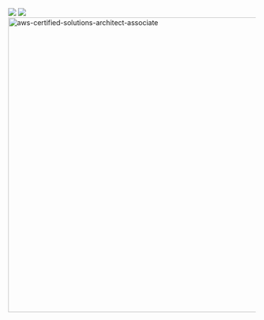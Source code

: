 <img src="https://github-readme-stats-sigma-five.vercel.app/api?username=orbit3230&hide=issues,contribs&show_icons=true&theme=city_lights"/>

<a href = 'https://solved.ac/orbit3230'>
    <img src="http://mazassumnida.wtf/api/v2/generate_badge?boj=orbit3230">
</a>

<img width="600" height="600" alt="aws-certified-solutions-architect-associate" src="https://github.com/user-attachments/assets/b033baf2-e633-4cf4-a2ad-7d0bf4c37346" />
